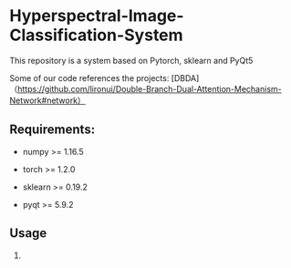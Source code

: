 # Hyperspectral-Image-Classification-System

This repository is a system based on Pytorch, sklearn and PyQt5 

Some of our code references the projects:
[DBDA]（https://github.com/lironui/Double-Branch-Dual-Attention-Mechanism-Network#network）


## Requirements:
* numpy >= 1.16.5  
- torch >= 1.2.0  
* sklearn >= 0.19.2  
- pyqt >= 5.9.2  

## Usage
1. 
